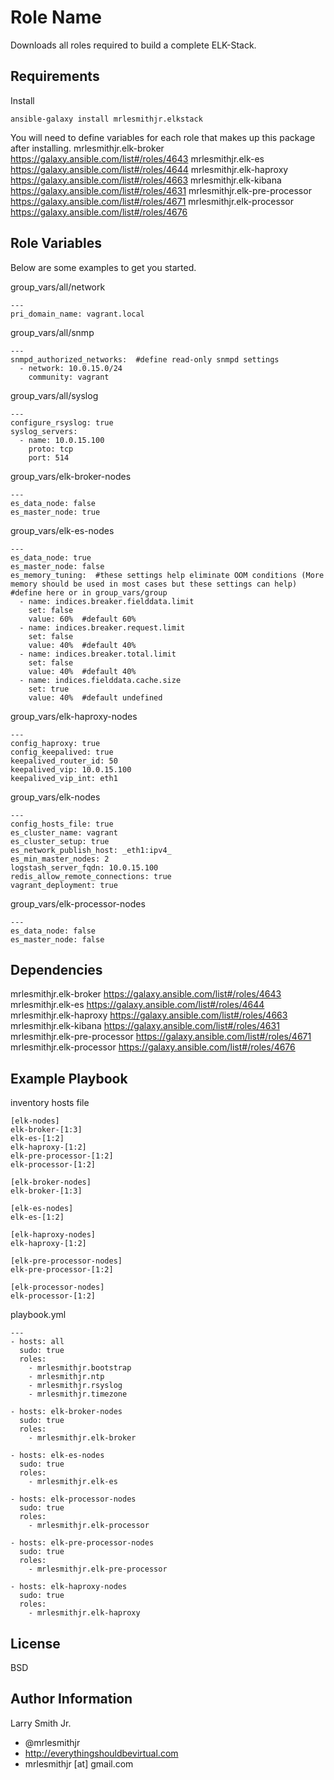 Role Name
=========

Downloads all roles required to build a complete ELK-Stack.

Requirements
------------

Install
````
ansible-galaxy install mrlesmithjr.elkstack
````

You will need to define variables for each role that makes up this package after installing.
mrlesmithjr.elk-broker https://galaxy.ansible.com/list#/roles/4643
mrlesmithjr.elk-es https://galaxy.ansible.com/list#/roles/4644
mrlesmithjr.elk-haproxy https://galaxy.ansible.com/list#/roles/4663
mrlesmithjr.elk-kibana https://galaxy.ansible.com/list#/roles/4631
mrlesmithjr.elk-pre-processor https://galaxy.ansible.com/list#/roles/4671
mrlesmithjr.elk-processor https://galaxy.ansible.com/list#/roles/4676

Role Variables
--------------

Below are some examples to get you started.

group_vars/all/network
````
---
pri_domain_name: vagrant.local
````
group_vars/all/snmp
````
---
snmpd_authorized_networks:  #define read-only snmpd settings
  - network: 10.0.15.0/24
    community: vagrant
````
group_vars/all/syslog
````
---
configure_rsyslog: true
syslog_servers:
  - name: 10.0.15.100
    proto: tcp
    port: 514
````
group_vars/elk-broker-nodes
````
---
es_data_node: false
es_master_node: true
````
group_vars/elk-es-nodes
````
---
es_data_node: true
es_master_node: false
es_memory_tuning:  #these settings help eliminate OOM conditions (More memory should be used in most cases but these settings can help) #define here or in group_vars/group
  - name: indices.breaker.fielddata.limit
    set: false
    value: 60%  #default 60%
  - name: indices.breaker.request.limit
    set: false
    value: 40%  #default 40%
  - name: indices.breaker.total.limit
    set: false
    value: 40%  #default 40%
  - name: indices.fielddata.cache.size
    set: true
    value: 40%  #default undefined
````
group_vars/elk-haproxy-nodes
````
---
config_haproxy: true
config_keepalived: true
keepalived_router_id: 50
keepalived_vip: 10.0.15.100
keepalived_vip_int: eth1
````
group_vars/elk-nodes
````
---
config_hosts_file: true
es_cluster_name: vagrant
es_cluster_setup: true
es_network_publish_host: _eth1:ipv4_
es_min_master_nodes: 2
logstash_server_fqdn: 10.0.15.100
redis_allow_remote_connections: true
vagrant_deployment: true
````
group_vars/elk-processor-nodes
````
---
es_data_node: false
es_master_node: false
````

Dependencies
------------

mrlesmithjr.elk-broker https://galaxy.ansible.com/list#/roles/4643
mrlesmithjr.elk-es https://galaxy.ansible.com/list#/roles/4644
mrlesmithjr.elk-haproxy https://galaxy.ansible.com/list#/roles/4663
mrlesmithjr.elk-kibana https://galaxy.ansible.com/list#/roles/4631
mrlesmithjr.elk-pre-processor https://galaxy.ansible.com/list#/roles/4671
mrlesmithjr.elk-processor https://galaxy.ansible.com/list#/roles/4676

Example Playbook
----------------

inventory hosts file
````
[elk-nodes]
elk-broker-[1:3]
elk-es-[1:2]
elk-haproxy-[1:2]
elk-pre-processor-[1:2]
elk-processor-[1:2]

[elk-broker-nodes]
elk-broker-[1:3]

[elk-es-nodes]
elk-es-[1:2]

[elk-haproxy-nodes]
elk-haproxy-[1:2]

[elk-pre-processor-nodes]
elk-pre-processor-[1:2]

[elk-processor-nodes]
elk-processor-[1:2]
````
playbook.yml
````
---
- hosts: all
  sudo: true
  roles:
    - mrlesmithjr.bootstrap
    - mrlesmithjr.ntp
    - mrlesmithjr.rsyslog
    - mrlesmithjr.timezone

- hosts: elk-broker-nodes
  sudo: true
  roles:
    - mrlesmithjr.elk-broker

- hosts: elk-es-nodes
  sudo: true
  roles:
    - mrlesmithjr.elk-es

- hosts: elk-processor-nodes
  sudo: true
  roles:
    - mrlesmithjr.elk-processor

- hosts: elk-pre-processor-nodes
  sudo: true
  roles:
    - mrlesmithjr.elk-pre-processor

- hosts: elk-haproxy-nodes
  sudo: true
  roles:
    - mrlesmithjr.elk-haproxy
````

License
-------

BSD

Author Information
------------------

Larry Smith Jr.
- @mrlesmithjr
- http://everythingshouldbevirtual.com
- mrlesmithjr [at] gmail.com
